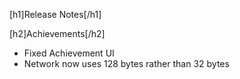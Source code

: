 [h1]Release Notes[/h1]

[h2]Achievements[/h2]

- Fixed Achievement UI
- Network now uses 128 bytes rather than 32 bytes